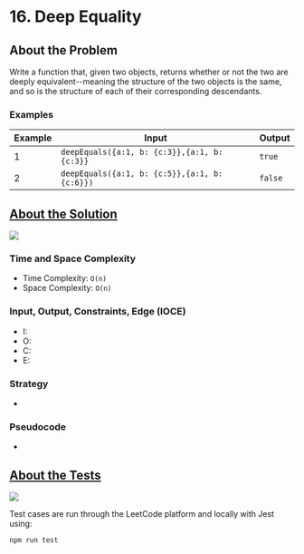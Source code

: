 # 16. Deep Equality

## About the Problem

Write a function that, given two objects, returns whether or not the two
are deeply equivalent--meaning the structure of the two objects is the
same, and so is the structure of each of their corresponding descendants.

### Examples

| Example| Input | Output |
| --- | --- | --- |
| 1 | `deepEquals({a:1, b: {c:3}},{a:1, b: {c:3}}` | `true` |
| 2 | `deepEquals({a:1, b: {c:5}},{a:1, b: {c:6}})` | `false` |

## <a href='./deepEquality.js'>About the Solution</a>

<img src='https://img.shields.io/badge/JavaScript-F7DF1E.svg?style=for-the-badge&logo=JavaScript&logoColor=black' />

<!-- Add Time and Space Complexity -->
### Time and Space Complexity
  - Time Complexity: `O(n)`
  - Space Complexity: `O(n)`

<!-- Planning -->
### Input, Output, Constraints, Edge (IOCE)

  - I:
  - O:
  - C:
  - E:

### Strategy
-

### Pseudocode
-

## <a href='./deepEquality.test.js'>About the Tests</a>

<img src='https://img.shields.io/badge/Jest-C21325.svg?style=for-the-badge&logo=Jest&logoColor=white' />

Test cases are run through the LeetCode platform and locally with Jest using:
```
npm run test
```